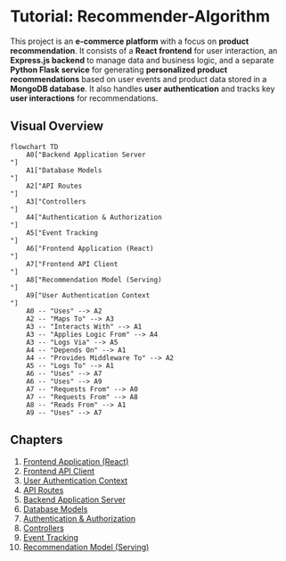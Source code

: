 # Tutorial: Recommender-Algorithm

This project is an **e-commerce platform** with a focus on **product recommendation**.
It consists of a **React frontend** for user interaction, an **Express.js backend**
to manage data and business logic, and a separate **Python Flask service**
for generating **personalized product recommendations** based on user events and
product data stored in a **MongoDB database**. It also handles **user authentication**
and tracks key **user interactions** for recommendations.


## Visual Overview

```mermaid
flowchart TD
    A0["Backend Application Server
"]
    A1["Database Models
"]
    A2["API Routes
"]
    A3["Controllers
"]
    A4["Authentication & Authorization
"]
    A5["Event Tracking
"]
    A6["Frontend Application (React)
"]
    A7["Frontend API Client
"]
    A8["Recommendation Model (Serving)
"]
    A9["User Authentication Context
"]
    A0 -- "Uses" --> A2
    A2 -- "Maps To" --> A3
    A3 -- "Interacts With" --> A1
    A3 -- "Applies Logic From" --> A4
    A3 -- "Logs Via" --> A5
    A4 -- "Depends On" --> A1
    A4 -- "Provides Middleware To" --> A2
    A5 -- "Logs To" --> A1
    A6 -- "Uses" --> A7
    A6 -- "Uses" --> A9
    A7 -- "Requests From" --> A0
    A7 -- "Requests From" --> A8
    A8 -- "Reads From" --> A1
    A9 -- "Uses" --> A7
```

## Chapters

1. [Frontend Application (React)
](01_frontend_application__react__.md)
2. [Frontend API Client
](02_frontend_api_client_.md)
3. [User Authentication Context
](03_user_authentication_context_.md)
4. [API Routes
](04_api_routes_.md)
5. [Backend Application Server
](05_backend_application_server_.md)
6. [Database Models
](06_database_models_.md)
7. [Authentication & Authorization
](07_authentication___authorization_.md)
8. [Controllers
](08_controllers_.md)
9. [Event Tracking
](09_event_tracking_.md)
10. [Recommendation Model (Serving)
](10_recommendation_model__serving__.md)
